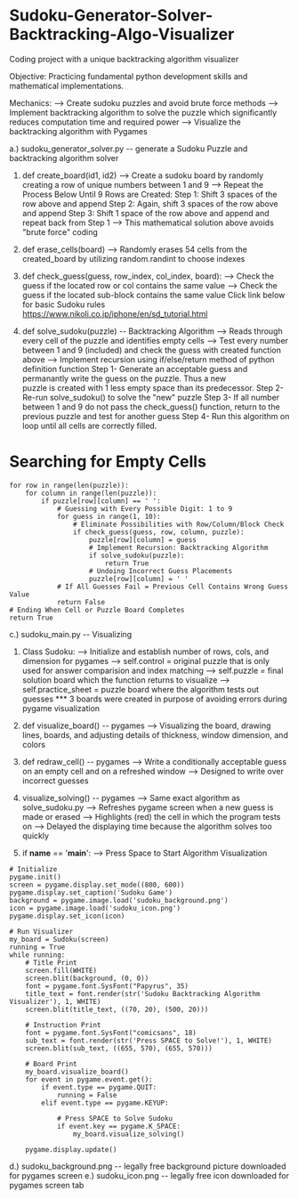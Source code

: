 # Sudoku-Generator-Solver-Backtracking-Algo-Visualizer
Coding project with a unique backtracking algorithm visualizer

Objective: 
Practicing fundamental python development skills and mathematical implementations.

Mechanics: 
--> Create sudoku puzzles and avoid brute force methods
--> Implement backtracking algorithm to solve the puzzle which significantly reduces computation time and required power
--> Visualize the backtracking algorithm with Pygames

a.) sudoku_generator_solver.py -- generate a Sudoku Puzzle and backtracking algorithm solver
  
  1. def create_board(id1, id2) 
      --> Create a sudoku board by randomly creating a row of unique numbers between 1 and 9
      --> Repeat the Process Below Until 9 Rows are Created:
        Step 1: Shift 3 spaces of the row above and append
        Step 2: Again, shift 3 spaces of the row above and append
        Step 3: Shift 1 space of the row above and append and repeat back from Step 1
      --> This mathematical solution above avoids "brute force" coding
  
  2. def erase_cells(board) 
      --> Randomly erases 54 cells from the created_board by utilizing random.randint to choose indexes
      
  3. def check_guess(guess, row_index, col_index, board):
      --> Check the guess if the located row or col contains the same value
      --> Check the guess if the located sub-block contains the same value
      Click link below for basic Sudoku rules
      https://www.nikoli.co.jp/iphone/en/sd_tutorial.html
      
  4. def solve_sudoku(puzzle) -- Backtracking Algorithm
      --> Reads through every cell of the puzzle and identifies empty cells
      --> Test every number between 1 and 9 (included) and check the guess with created function above
      --> Implement recursion using if/else/return method of python definition function
          Step 1- Generate an acceptable guess and permanantly write the guess on the puzzle. Thus a new                     
                  puzzle is created with 1 less empty space than its predecessor.
          Step 2- Re-run solve_sudoku() to solve the "new" puzzle
          Step 3- If all number between 1 and 9 do not pass the check_guess() function, return to the       
                  previous puzzle and test for another guess
          Step 4- Run this algorithm on loop until all cells are correctly filled.
          
   # Searching for Empty Cells
    for row in range(len(puzzle)):
        for column in range(len(puzzle)):
            if puzzle[row][column] == ' ':
                # Guessing with Every Possible Digit: 1 to 9
                for guess in range(1, 10):
                    # Eliminate Possibilities with Row/Column/Block Check
                    if check_guess(guess, row, column, puzzle):
                        puzzle[row][column] = guess
                        # Implement Recursion: Backtracking Algorithm
                        if solve_sudoku(puzzle):
                            return True
                        # Undoing Incorrect Guess Placements
                        puzzle[row][column] = ' '
                # If All Guesses Fail = Previous Cell Contains Wrong Guess Value
                return False
    # Ending When Cell or Puzzle Board Completes
    return True
         
c.) sudoku_main.py -- Visualizing
   
   1. Class Sudoku:
      --> Initialize and establish number of rows, cols, and dimension for pygames
      --> self.control = original puzzle that is only used for answer comparision and index matching
      --> self.puzzle = final solution board which the function returns to visualize
      --> self.practice_sheet = puzzle board where the algorithm tests out guesses
      *** 3 boards were created in purpose of avoiding errors during pygame visualization
          
   2. def visualize_board() -- pygames
      --> Visualizing the board, drawing lines, boards, and adjusting details of thickness, window dimension, and colors
   
   3. def redraw_cell() -- pygames
      --> Write a conditionally acceptable guess on an empty cell and on a refreshed window
      --> Designed to write over incorrect guesses 

   4. visualize_solving() -- pygames
      --> Same exact algorithm as solve_sudoku.py
      --> Refreshes pygame screen when a new guess is made or erased
      --> Highlights (red) the cell in which the program tests on 
      --> Delayed the displaying time because the algorithm solves too quickly
   
   5. if __name__ == '__main__':
      --> Press Space to Start Algorithm Visualization
   
    # Initialize
    pygame.init()
    screen = pygame.display.set_mode((800, 600))
    pygame.display.set_caption('Sudoku Game')
    background = pygame.image.load('sudoku_background.png')
    icon = pygame.image.load('sudoku_icon.png')
    pygame.display.set_icon(icon)

    # Run Visualizer
    my_board = Sudoku(screen)
    running = True
    while running:
        # Title Print
        screen.fill(WHITE)
        screen.blit(background, (0, 0))
        font = pygame.font.SysFont("Papyrus", 35)
        title_text = font.render(str('Sudoku Backtracking Algorithm Visualizer'), 1, WHITE)
        screen.blit(title_text, ((70, 20), (500, 20)))

        # Instruction Print
        font = pygame.font.SysFont("comicsans", 18)
        sub_text = font.render(str('Press SPACE to Solve!'), 1, WHITE)
        screen.blit(sub_text, ((655, 570), (655, 570)))

        # Board Print
        my_board.visualize_board()
        for event in pygame.event.get():
            if event.type == pygame.QUIT:
                running = False
            elif event.type == pygame.KEYUP:

                # Press SPACE to Solve Sudoku
                if event.key == pygame.K_SPACE:
                    my_board.visualize_solving()

        pygame.display.update()

d.) sudoku_background.png -- legally free background picture downloaded for pygames screen
e.) sudoku_icon.png -- legally free icon downloaded for pygames screen tab
      
      
      

